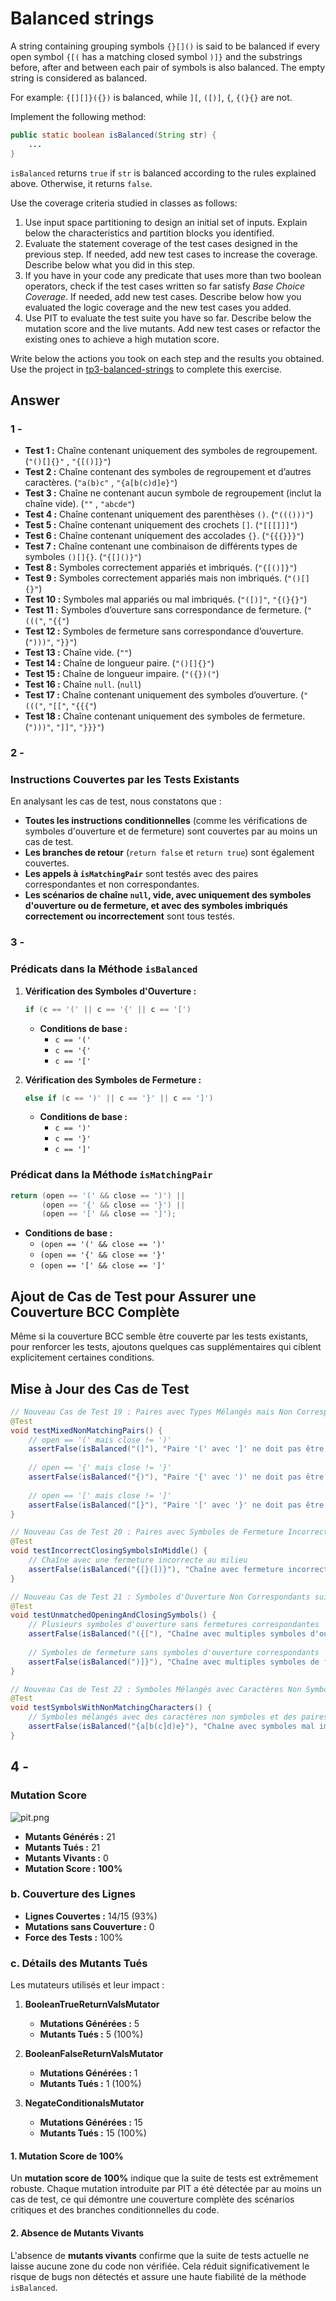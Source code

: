 # Balanced strings

A string containing grouping symbols `{}[]()` is said to be balanced if every open symbol `{[(` has a matching closed symbol `)]}` and the substrings before, after and between each pair of symbols is also balanced. The empty string is considered as balanced.

For example: `{[][]}({})` is balanced, while `][`, `([)]`, `{`, `{(}{}` are not.

Implement the following method:

```java
public static boolean isBalanced(String str) {
    ...
}
```

`isBalanced` returns `true` if `str` is balanced according to the rules explained above. Otherwise, it returns `false`.

Use the coverage criteria studied in classes as follows:

1. Use input space partitioning to design an initial set of inputs. Explain below the characteristics and partition blocks you identified.
2. Evaluate the statement coverage of the test cases designed in the previous step. If needed, add new test cases to increase the coverage. Describe below what you did in this step.
3. If you have in your code any predicate that uses more than two boolean operators, check if the test cases written so far satisfy *Base Choice Coverage*. If needed, add new test cases. Describe below how you evaluated the logic coverage and the new test cases you added.
4. Use PIT to evaluate the test suite you have so far. Describe below the mutation score and the live mutants. Add new test cases or refactor the existing ones to achieve a high mutation score.

Write below the actions you took on each step and the results you obtained.
Use the project in [tp3-balanced-strings](../code/tp3-balanced-strings) to complete this exercise.

## Answer

### 1 -

- **Test 1 :** Chaîne contenant uniquement des symboles de regroupement. (`"()[]{}"` , `"{[()]}"`)
- **Test 2 :** Chaîne contenant des symboles de regroupement et d’autres caractères. (`"a(b)c"` , `"{a[b(c)d]e}"`)
- **Test 3 :** Chaîne ne contenant aucun symbole de regroupement (inclut la chaîne vide).  (`""` , `"abcde"`)
- **Test 4 :** Chaîne contenant uniquement des parenthèses `()`. (`"((()))"`)
- **Test 5 :** Chaîne contenant uniquement des crochets `[]`. (`"[[[]]]"`)
- **Test 6 :** Chaîne contenant uniquement des accolades `{}`. (`"{{{}}}"`)
- **Test 7 :** Chaîne contenant une combinaison de différents types de symboles `()[]{}`. (`"{[]()}"`)
- **Test 8 :** Symboles correctement appariés et imbriqués. (`"{[()]}"`)
- **Test 9 :** Symboles correctement appariés mais non imbriqués. (`"()[]{}"`)
- **Test 10 :** Symboles mal appariés ou mal imbriqués. (`"([)]"`, `"{(}{}"`)
- **Test 11 :** Symboles d’ouverture sans correspondance de fermeture. (`"((("`, `"{{"`)
- **Test 12 :** Symboles de fermeture sans correspondance d’ouverture. (`")))"`, `"}}"`)
- **Test 13 :** Chaîne vide. (`""`)
- **Test 14 :** Chaîne de longueur paire. (`"()[]{}"`)
- **Test 15 :** Chaîne de longueur impaire. (`"({})("`)
- **Test 16 :** Chaîne `null`. (`null`)
- **Test 17 :** Chaîne contenant uniquement des symboles d’ouverture. (`"((("`, `"[["`, `"{{{"`)
- **Test 18 :** Chaîne contenant uniquement des symboles de fermeture. (`")))"`, `"]]"`, `"}}}"`)



### 2 -

### **Instructions Couvertes par les Tests Existants**

En analysant les cas de test, nous constatons que :

- **Toutes les instructions conditionnelles** (comme les vérifications de symboles d'ouverture et de fermeture) sont couvertes par au moins un cas de test.
- **Les branches de retour** (`return false` et `return true`) sont également couvertes.
- **Les appels à `isMatchingPair`** sont testés avec des paires correspondantes et non correspondantes.
- **Les scénarios de chaîne `null`, vide, avec uniquement des symboles d'ouverture ou de fermeture, et avec des symboles imbriqués correctement ou incorrectement** sont tous testés.


### 3 - 

### **Prédicats dans la Méthode `isBalanced`**

1. **Vérification des Symboles d'Ouverture :**
   ```java
   if (c == '(' || c == '{' || c == '[')
   ```
    - **Conditions de base :**
        - `c == '('`
        - `c == '{'`
        - `c == '['`

2. **Vérification des Symboles de Fermeture :**
   ```java
   else if (c == ')' || c == '}' || c == ']')
   ```
    - **Conditions de base :**
        - `c == ')'`
        - `c == '}'`
        - `c == ']'`

### **Prédicat dans la Méthode `isMatchingPair`**

```java
return (open == '(' && close == ')') ||
       (open == '{' && close == '}') ||
       (open == '[' && close == ']');
```

- **Conditions de base :**
    - `(open == '(' && close == ')'`
    - `(open == '{' && close == '}'`
    - `(open == '[' && close == ']'`

## **Ajout de Cas de Test pour Assurer une Couverture BCC Complète**

Même si la couverture BCC semble être couverte par les tests existants, pour renforcer les tests, ajoutons quelques cas supplémentaires qui ciblent explicitement certaines conditions.

## **Mise à Jour des Cas de Test**

```java
// Nouveau Cas de Test 19 : Paires avec Types Mélangés mais Non Correspondants
@Test
void testMixedNonMatchingPairs() {
    // open == '(' mais close != ')'
    assertFalse(isBalanced("(]"), "Paire '(' avec ']' ne doit pas être équilibrée.");
    
    // open == '{' mais close != '}'
    assertFalse(isBalanced("{)"), "Paire '{' avec ')' ne doit pas être équilibrée.");
    
    // open == '[' mais close != ']'
    assertFalse(isBalanced("[}"), "Paire '[' avec '}' ne doit pas être équilibrée.");
}

// Nouveau Cas de Test 20 : Paires avec Symboles de Fermeture Incorrects au Milieu
@Test
void testIncorrectClosingSymbolsInMiddle() {
    // Chaîne avec une fermeture incorrecte au milieu
    assertFalse(isBalanced("{[}(])}"), "Chaîne avec fermeture incorrecte au milieu ne doit pas être équilibrée.");
}

// Nouveau Cas de Test 21 : Symboles d'Ouverture Non Correspondants suivis de Fermeture
@Test
void testUnmatchedOpeningAndClosingSymbols() {
    // Plusieurs symboles d'ouverture sans fermetures correspondantes
    assertFalse(isBalanced("({["), "Chaîne avec multiples symboles d'ouverture sans fermetures ne doit pas être équilibrée.");
    
    // Symboles de fermeture sans symboles d'ouverture correspondants
    assertFalse(isBalanced(")]}"), "Chaîne avec multiples symboles de fermeture sans symboles d'ouverture ne doit pas être équilibrée.");
}

// Nouveau Cas de Test 22 : Symboles Mélangés avec Caractères Non Symboles
@Test
void testSymbolsWithNonMatchingCharacters() {
    // Symboles mélangés avec des caractères non symboles et des paires incorrectes
    assertFalse(isBalanced("{a[b(c]d)e}"), "Chaîne avec symboles mal imbriqués et caractères ne doit pas être équilibrée.");
}
```

## 4 -

### **Mutation Score**

![pit.png](../code/tp3-balanced-strings/pit.png)

- **Mutants Générés :** 21
- **Mutants Tués :** 21
- **Mutants Vivants :** 0
- **Mutation Score :** **100%**

### **b. Couverture des Lignes**

- **Lignes Couvertes :** 14/15 (93%)
- **Mutations sans Couverture :** 0
- **Force des Tests :** 100%

### **c. Détails des Mutants Tués**

Les mutateurs utilisés et leur impact :

1. **BooleanTrueReturnValsMutator**
    - **Mutations Générées :** 5
    - **Mutants Tués :** 5 (100%)

2. **BooleanFalseReturnValsMutator**
    - **Mutations Générées :** 1
    - **Mutants Tués :** 1 (100%)

3. **NegateConditionalsMutator**
    - **Mutations Générées :** 15
    - **Mutants Tués :** 15 (100%)

#### **1. Mutation Score de 100%**

Un **mutation score de 100%** indique que la suite de tests est extrêmement robuste. Chaque mutation introduite par PIT a été détectée par au moins un cas de test, ce qui démontre une couverture complète des scénarios critiques et des branches conditionnelles du code.

#### **2. Absence de Mutants Vivants**

L'absence de **mutants vivants** confirme que la suite de tests actuelle ne laisse aucune zone du code non vérifiée. Cela réduit significativement le risque de bugs non détectés et assure une haute fiabilité de la méthode `isBalanced`.

